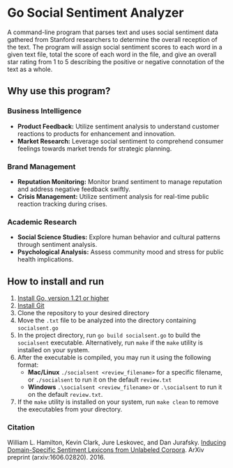 # Go Social Sentiment Analyzer

A command-line program that parses text and uses social sentiment data gathered from Stanford researchers to determine the overall reception of the text. The program will assign social sentiment scores to each word in a given text file, total the score of each word in the file, and give an overall star rating from 1 to 5 describing the positive or negative connotation of the text as a whole.

## Why use this program?

### Business Intelligence
- **Product Feedback:** Utilize sentiment analysis to understand customer reactions to products for enhancement and innovation.
- **Market Research:** Leverage social sentiment to comprehend consumer feelings towards market trends for strategic planning.

### Brand Management
- **Reputation Monitoring:** Monitor brand sentiment to manage reputation and address negative feedback swiftly.
- **Crisis Management:** Utilize sentiment analysis for real-time public reaction tracking during crises.

### Academic Research
- **Social Science Studies:** Explore human behavior and cultural patterns through sentiment analysis.
- **Psychological Analysis:** Assess community mood and stress for public health implications.

## How to install and run

1. [Install Go, version 1.21 or higher](https://go.dev/doc/install)
2. [Install Git](https://git-scm.com/book/en/v2/Getting-Started-Installing-Git)
3. Clone the repository to your desired directory
4. Move the `.txt` file to be analyzed into the directory containing `socialsent.go`
5. In the project directory, run `go build socialsent.go` to build the `socialsent` executable. Alternatively, run `make` if the `make` utility is installed on your system.
6. After the executable is compiled, you may run it using the following format: 
    - **Mac/Linux** `./socialsent <review_filename>` for a specific filename, or `./socialsent` to run it on the default `review.txt`
    - **Windows** `.\socialsent <review_filename>` or `.\socialsent` to run it on the default `review.txt`.
7. If the `make` utility is installed on your system, run `make clean` to remove the executables from your directory.

### Citation

William L. Hamilton, Kevin Clark, Jure Leskovec, and Dan Jurafsky. [Inducing Domain-Specific Sentiment Lexicons from Unlabeled Corpora](https://arxiv.org/abs/1606.02820). ArXiv preprint (arxiv:1606.02820). 2016.